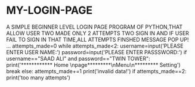 # MY-LOGIN-PAGE
A SIMPLE BEGINNER LEVEL LOGIN PAGE PROGRAM OF PYTHON,THAT ALLOW USER TWO MADE ONLY 2 ATTEMPTS TWO SIGN IN AND IF USER FAIL TO SIGN IN THAT TIME,ALL ATTEMPTS FINSHED MESSAGE POP UP! ...
attempts_made=0
while attempts_made<2:
    username=input('PLEASE ENTER USER NAME:')
    password=input('PLEASE ENTER PASSSWORD:')
    if username=="SAAD ALI" and password=="TWIN TOWER":
        print('************ Home \npage*********\nMenu\n********* Setting')
        break
    else:
        attempts_made+=1
        print('invalid data!')
        if attempts_made==2:
            print('too many attempts') 

